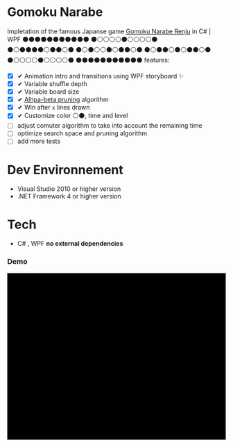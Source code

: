 # Gomoku Narabe

Impletation of the famous Japanse game [Gomoku Narabe Renju](https://simple.wikipedia.org/wiki/Gomoku_Narabe_Renju) in C# | WPF
⚫⚫⚫⚫⚫⚫⚫⚫⚫⚫⚫
⚫⚪⚪⚪⚪⚫⚪⚪⚪⚪⚫
⚫⚪⚫⚫⚫⚫⚪⚫⚫⚪⚫
⚫⚪⚫⚪⚪⚫⚪⚫⚫⚪⚫
⚫⚪⚫⚫⚪⚫⚪⚫⚫⚪⚫
⚫⚪⚪⚪⚪⚫⚪⚪⚪⚪⚫
⚫⚫⚫⚫⚫⚫⚫⚫⚫⚫⚫
features:

- [x] ✔ Animation intro and transitions using WPF storyboard ✨
- [x] ✔ Variable shuffle depth
- [x] ✔ Variable board size
- [x] ✔ [Alhpa-beta pruning](https://en.wikipedia.org/wiki/Alpha%E2%80%93beta_pruning) algorithm
- [x] ✔ Win after `x` lines drawn
- [x] ✔ Customize color ⚪⚫, time and level
- [ ] adjust comuter algorithm to take into account the remaining time
- [ ] optimize search space and pruning algorithm
- [ ] add more tests

# Dev Environnement

- Visual Studio 2010 or higher version
- .NET Framework 4 or higher version

# Tech

- C# , WPF
  **no external dependencies**

### Demo

![demo](/demo/demo.gif)
